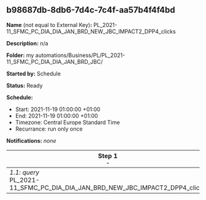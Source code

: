 ## b98687db-8db6-7d4c-7c4f-aa57b4f4f4bd

**Name** (not equal to External Key)**:** PL_2021-11_SFMC_PC_DIA_DIA_JAN_BRD_NEW_JBC_IMPACT2_DPP4_clicks

**Description:** n/a

**Folder:** my automations/Business/PL/PL_2021-11_SFMC_PC_DIA_DIA_JAN_BRD_JBC/

**Started by:** Schedule

**Status:** Ready

**Schedule:**

* Start: 2021-11-19 01:00:00 +01:00
* End: 2021-11-19 01:00:00 +01:00
* Timezone: Central Europe Standard Time
* Recurrance: run only once

**Notifications:** _none_


| Step 1<br>_<small>-</small>_ |
| --- |
| _1.1: query_<br>PL_2021-11_SFMC_PC_DIA_DIA_JAN_BRD_NEW_JBC_IMPACT2_DPP4_clicks |
